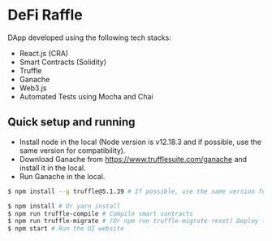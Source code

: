 
# DeFi Raffle

DApp developed using the following tech stacks:

- React.js (CRA)
- Smart Contracts (Solidity)
- Truffle
- Ganache
- Web3.js
- Automated Tests using Mocha and Chai


## Quick setup and running

- Install node in the local (Node version is v12.18.3 and if possible, use the same version for compatibility).
- Download Ganache from https://www.trufflesuite.com/ganache and install it in the local.
- Run Ganache in the local.

``` bash
$ npm install --g truffle@5.1.39 # If possible, use the same version for compatibility

$ npm install # Or yarn install
$ npm run truffle-compile # Compile smart contracts
$ npm run truffle-migrate # (Or npm run truffle-migrate-reset) Deploy the compiled smart contracts
$ npm start # Run the UI website

```
